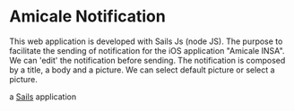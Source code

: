 # Amicale Notification

This web application is developed with Sails Js (node JS).
The purpose to facilitate the sending of notification for the iOS application "Amicale INSA".
We can 'edit' the notification before sending.
The notification is composed by a title, a body and a picture. We can select default picture or select a picture.

a [Sails](http://sailsjs.org) application
